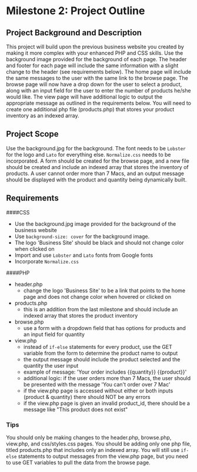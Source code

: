 # Milestone 2: Project Outline

## Project Background and Description
This project will build upon the previous business website you created by making it more complex with your enhanced PHP and CSS skills. Use the background image provided for the background of each page. The header and footer for each page will include the same information with a slight change to the header (see requirements below). The home page will include the same messages to the user with the same link to the browse page. The browse page will now have a drop down for the user to select a product, along with an input field for the user to enter the number of products he/she would like. The view page will have additional logic to output the appropriate message as outlined in the requirements below. You will need to create one additional php file (products.php) that stores your product inventory as an indexed array. 

## Project Scope
Use the background.jpg for the background. The font needs to be `Lobster` for the logo and `Lato` for everything else. `Normalize.css` needs to be incorporated. A form should be created for the browse page, and a new file should be created and include an indexed array that stores the inventory of products. A user cannot order more than 7 Macs, and an output message should be displayed with the product and quantity being dynamically built. 

## Requirements
####CSS

- Use the background.jpg image provided for the background of the business website
- Use `background-size: cover` for the background image.
- The logo 'Business Site' should be black and should not change color when clicked on 
- Import and use `Lobster` and `Lato` fonts from Google fonts
- Incorporate `Normalize.css`

####PHP

- header.php
  - change the logo 'Business Site' to be a link that points to the home page and does not change color when hovered or clicked on
- products.php
  - this is an addition from the last milestone and should include an indexed array that stores the product inventory
- browse.php
  - use a form with a dropdown field that has options for products and an input field for quantity
- view.php
  - instead of `if-else` statements for every product, use the GET variable from the form to determine the product name to output
  - the output message should include the product selected and the quantity the user input
  - example of message: 'Your order includes {{quantity}} {{product}}'
  - additional logic: if the user orders more than 7 Macs, the user should be presented with the message 'You can't order over 7 Mac'
  - if the view.php page is accessed without either or both inputs (product & quantity) there should NOT be any errors
  - if the view.php page is given an invalid product_id, there should be a message like "This product does not exist"

### Tips

You should only be making changes to the header.php, browse.php, view.php, and css/styles.css pages. You should be adding only one php file, titled products.php that includes only an indexed array. You will still use `if-else` statements to output messages from the view.php page, but you need to use GET variables to pull the data from the browse page. 


